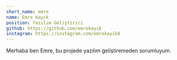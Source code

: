 ```yaml
---
short_name: emre
name: Emre Kayık
position: Yazılım Geliştirici
github: https://github.com/emrekayik
instagram: https://instagram.com/emrekayik0
---
```


Merhaba ben Emre, bu projede yazılım geliştiremeden sorumluyum.